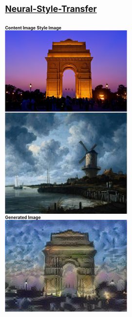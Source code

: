 # <u>Neural-Style-Transfer</u>
<br>**Content Image**    **Style Image**</br>
<img src="./Images/The_India_Gate_New_Delhi_5621259188.jpg" width = "400px" heigth="300px">
<img src="./Images/Ruisdael_The_windmill_at_Wijk_bij_Duurstede.jpg" width="400px" heigth="100px">
<br>**Generated Image**</br>
<img src="./Images/generated_image1 (1).jpg">
